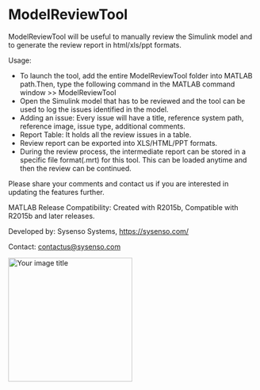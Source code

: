 # ModelReviewTool

ModelReviewTool will be useful to manually review the Simulink model and to generate the review report in html/xls/ppt formats. 


Usage:
- To launch the tool, add the entire ModelReviewTool folder into MATLAB path.Then, type the following command in the MATLAB command window >> ModelReviewTool
- Open the Simulink model that has to be reviewed and the tool can be used to log the issues identified in the model.
- Adding an issue: Every issue will have a title, reference system path, reference image, issue type, additional comments.
- Report Table: It holds all the review issues in a table.
- Review report can be exported into XLS/HTML/PPT formats.
- During the review process, the intermediate report can be stored in a specific file format(.mrt) for this tool. This can be loaded anytime and then the review can be continued.

Please share your comments and contact us if you are interested in updating the features further.


MATLAB Release Compatibility: Created with R2015b, Compatible with R2015b and later releases.

Developed by: Sysenso Systems, https://sysenso.com/

Contact: contactus@sysenso.com

<img src="https://sysenso-storage.s3.eu-west-1.amazonaws.com/images/blogs/Co-SimulationFMU-1.jpg" alt="Your image title" width="250" />
